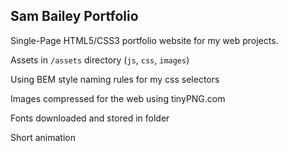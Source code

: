 ## Sam Bailey Portfolio ##

Single-Page HTML5/CSS3 portfolio website for my web projects.

Assets in ```/assets``` directory (```js```, ``css``, ``images``)

Using BEM style naming rules for my css selectors

Images compressed for the web using tinyPNG.com 

Fonts downloaded and stored in folder 

Short animation